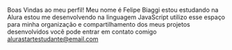 Boas Vindas ao meu perfil!
Meu nome é Felipe Biaggi
estou estudando na Alura 
estou me desenvolvendo na linguagem JavaScript
utilizo esse espaço para minha organização e compartilhamento dos meus projetos desenvolvidos
você pode entrar em contato comigo
alurastartestudante@email.com
